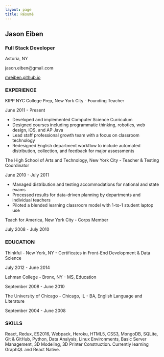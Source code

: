 ```yaml
---
layout: page
title: Résumé
---
```

<div class="paper">
  <div class="green-bar"></div>
  <h2>Jason Eiben</h2>
  <h3>Full Stack Developer</h3>
  <p>Astoria, NY</p>
  <p>jason.eiben@gmail.com</p>
  <p class="break-below"><a href="http://mreiben.github.io">mreiben.github.io</a></p>

  <h3 class="res-section">EXPERIENCE</h3>

  <p class="res-bold">KIPP NYC College Prep, New York City <span class="res-italic">- Founding Teacher</span></p>
  <p class="res-dates">June 2011 - Present</p>
  <ul class="res-ul">
    <li>Developed and implemented Computer Science Curriculum</li>
    <li>Designed courses including programmatic thinking, robotics, web design, iOS, and AP Java</li>
    <li>Lead staff professional growth team with a focus on classroom technology</li>
    <li>Redesigned English department workflow to include automated distribution, collection, and feedback for major assessments</li>
  </ul>

  <p class="res-bold">The High School of Arts and Technology, New York City <span class="res-italic">- Teacher & Testing Coordinator</span></p>
  <p class="res-dates">June 2010 - July 2011</p>
  <ul class="res-ul">
    <li>Managed distribution and testing accommodations for national and state exams</li>
    <li>Processed results for data-driven planning by departments and individual teachers</li>
    <li>Piloted a blended learning classroom model with 1-to-1 student laptop use</li>
  </ul>

  <p class="res-bold">Teach for America, New York City <span class="res-italic">- Corps Member</span></p>
  <p class="res-dates break-below">July 2008 - July 2010</p>

  <h3 class="res-section">EDUCATION</h3>

  <p class="res-bold">Thinkful - New York, NY <span class="res-italic">- Certificates in Front-End Development & Data Science</span></p>
  <p class="res-dates break-below">July 2012 - June 2014</p>

  <p class="res-bold">Lehman College - Bronx, NY <span class="res-italic">- MS, Education</span></p>
  <p class="res-dates break-below">September 2008 - June 2010</p>

  <p class="res-bold">The University of Chicago - Chicago, IL <span class="res-italic">- BA, English Language and Literature</span></p>
  <p class="res-dates break-below">September 2004 - June 2008</p>

  <h3 class="res-section">SKILLS</h3>
  <p> React, Redux, ES2016, Webpack, Heroku, HTML5, CSS3, MongoDB, SQLite, Git & GitHub, Python, Data Analysis, Linux Environments, Basic Server Management, 3D Modeling, 3D Printer Construction.  Currently learning GraphQL and React Native.</p>
  <br>
</div>
